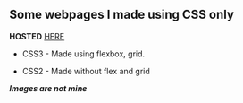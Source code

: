 ## Some webpages I made using CSS only

**HOSTED** [HERE](https://udeshyadhungana.github.io/CSS_Practice/)

- CSS3 - Made using flexbox, grid.

- CSS2 - Made without flex and grid

***Images are not mine***

